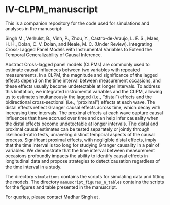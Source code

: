 # IV-CLPM_manuscript

This is a companion repository for the code used for simulations and analyses in the manuscript:

Singh M., Verhulst, B., Vinh, P., Zhou, Y., Castro-de-Araujo, L. F. S., Maes, H. H., Dolan, C. V. Dolan, and Neale, M. C. (Under Review). Integrating Cross-Lagged Panel Models with Instrumental Variables to Extend the Temporal Generalizability of Causal Inference.

Abstract
Cross-lagged panel models (CLPMs) are commonly used to estimate causal influences between two variables with repeated measurements. In a CLPM, the magnitude and significance of the lagged effects depend on the time interval between measurement occasions, and these effects usually become undetectable at longer intervals. To address this limitation, we integrated instrumental variables and the CLPM, allowing us to estimate simultaneously the lagged (i.e., “distal”) effects and the bidirectional cross-sectional (i.e., “proximal”) effects at each wave. The distal effects reflect Granger causal effects across time, which decay with increasing time intervals. The proximal effects at each wave capture causal influences that have accrued over time and can help infer causality when the distal effects become undetectable at longer intervals. The distal and proximal causal estimates can be tested separately or jointly through likelihood-ratio tests, unraveling distinct temporal aspects of the causal process. Significant proximal effects, with negligible distal effects, imply that the time interval is too long for studying Granger causality in a pair of variables. We demonstrate that the time interval between measurement occasions profoundly impacts the ability to identify causal effects in longitudinal data and propose strategies to detect causation regardless of the time interval in a study. 

The directory `simulations` contains the scripts for simulating data and fitting the models. The directory `manuscript_figures_n_tables` contains the scripts for the figures and table presented in the manuscript.

For queries, please contact Madhur Singh at <singhm18 at vcu dot edu>.